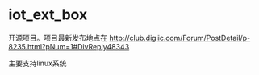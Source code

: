 # iot_ext_box

开源项目。项目最新发布地点在
http://club.digiic.com/Forum/PostDetail/p-8235.html?pNum=1#DivReply48343

主要支持linux系统
